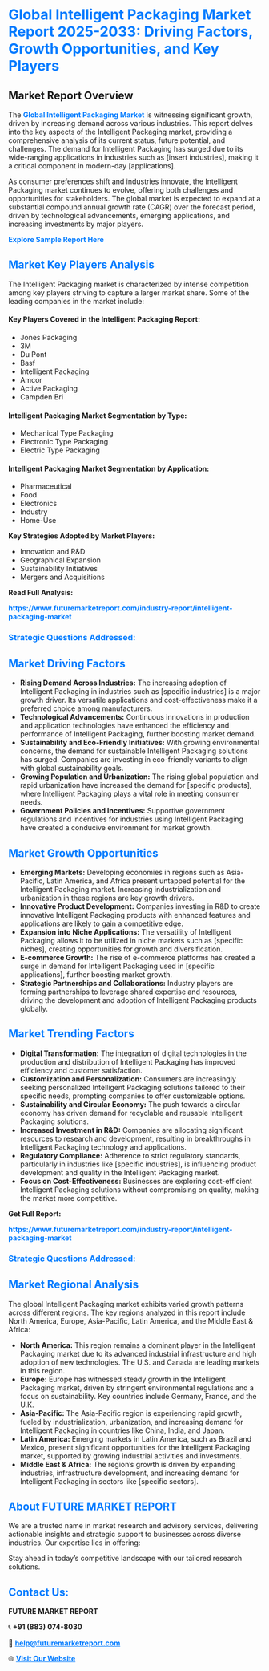 <h1 style="color: #007BFF;">Global Intelligent Packaging Market Report 2025-2033: Driving Factors, Growth Opportunities, and Key Players</h1>

<section id="overview">
<h2>Market Report Overview</h2>
<p>The <a href="https://www.futuremarketreport.com/industry-report/intelligent-packaging-market" style="color: #007BFF; text-decoration: none;"><strong>Global Intelligent Packaging Market</strong></a> is witnessing significant growth, driven by increasing demand across various industries. This report delves into the key aspects of the Intelligent Packaging market, providing a comprehensive analysis of its current status, future potential, and challenges. The demand for Intelligent Packaging has surged due to its wide-ranging applications in industries such as [insert industries], making it a critical component in modern-day [applications].</p>
<p>As consumer preferences shift and industries innovate, the Intelligent Packaging market continues to evolve, offering both challenges and opportunities for stakeholders. The global market is expected to expand at a substantial compound annual growth rate (CAGR) over the forecast period, driven by technological advancements, emerging applications, and increasing investments by major players.</p>
</section>

<section id="overview">
<p><a href="https://www.futuremarketreport.com/request-sample/reportId=29649" style="color: #007BFF; text-decoration: none;"><strong>Explore Sample Report Here</strong></a></p>
</section>

<section id="key-players">
<h2 style="color: #007BFF;">Market Key Players Analysis</h2>
<p>The Intelligent Packaging market is characterized by intense competition among key players striving to capture a larger market share. Some of the leading companies in the market include:</p>
<h4>Key Players Covered in the Intelligent Packaging Report:</h4>
<ul><li>Jones Packaging</li><li>3M</li><li>Du Pont</li><li>Basf</li><li>Intelligent Packaging</li><li>Amcor</li><li>Active Packaging</li><li>Campden Bri</li></ul>
<h4>Intelligent Packaging Market Segmentation by Type:</h4>
<ul><li>Mechanical Type Packaging</li><li>Electronic Type Packaging</li><li>Electric Type Packaging</li></ul>

<h4>Intelligent Packaging Market Segmentation by Application:</h4>
<ul><li>Pharmaceutical</li><li>Food</li><li>Electronics</li><li>Industry</li><li>Home-Use</li></ul>
<p><strong>Key Strategies Adopted by Market Players:</strong></p>
<ul>
<li>Innovation and R&D</li>
<li>Geographical Expansion</li>
<li>Sustainability Initiatives</li>
<li>Mergers and Acquisitions</li>
</ul>
</section>

<section>
<p><strong>Read Full Analysis: </strong></p><a href="https://www.futuremarketreport.com/industry-report/intelligent-packaging-market" style="color: #007BFF; text-decoration: none;"><strong>https://www.futuremarketreport.com/industry-report/intelligent-packaging-market</strong></a>
<h3 style="color: #007BFF;">Strategic Questions Addressed:</h3>
</section>

<section id="driving-factors">
<h2 style="color: #007BFF;">Market Driving Factors</h2>
<ul>
<li><strong>Rising Demand Across Industries:</strong> The increasing adoption of Intelligent Packaging in industries such as [specific industries] is a major growth driver. Its versatile applications and cost-effectiveness make it a preferred choice among manufacturers.</li>
<li><strong>Technological Advancements:</strong> Continuous innovations in production and application technologies have enhanced the efficiency and performance of Intelligent Packaging, further boosting market demand.</li>
<li><strong>Sustainability and Eco-Friendly Initiatives:</strong> With growing environmental concerns, the demand for sustainable Intelligent Packaging solutions has surged. Companies are investing in eco-friendly variants to align with global sustainability goals.</li>
<li><strong>Growing Population and Urbanization:</strong> The rising global population and rapid urbanization have increased the demand for [specific products], where Intelligent Packaging plays a vital role in meeting consumer needs.</li>
<li><strong>Government Policies and Incentives:</strong> Supportive government regulations and incentives for industries using Intelligent Packaging have created a conducive environment for market growth.</li>
</ul>
</section>

<section id="growth-opportunities">
<h2 style="color: #007BFF;">Market Growth Opportunities</h2>
<ul>
<li><strong>Emerging Markets:</strong> Developing economies in regions such as Asia-Pacific, Latin America, and Africa present untapped potential for the Intelligent Packaging market. Increasing industrialization and urbanization in these regions are key growth drivers.</li>
<li><strong>Innovative Product Development:</strong> Companies investing in R&D to create innovative Intelligent Packaging products with enhanced features and applications are likely to gain a competitive edge.</li>
<li><strong>Expansion into Niche Applications:</strong> The versatility of Intelligent Packaging allows it to be utilized in niche markets such as [specific niches], creating opportunities for growth and diversification.</li>
<li><strong>E-commerce Growth:</strong> The rise of e-commerce platforms has created a surge in demand for Intelligent Packaging used in [specific applications], further boosting market growth.</li>
<li><strong>Strategic Partnerships and Collaborations:</strong> Industry players are forming partnerships to leverage shared expertise and resources, driving the development and adoption of Intelligent Packaging products globally.</li>
</ul>
</section>

<section id="trending-factors">
<h2 style="color: #007BFF;">Market Trending Factors</h2>
<ul>
<li><strong>Digital Transformation:</strong> The integration of digital technologies in the production and distribution of Intelligent Packaging has improved efficiency and customer satisfaction.</li>
<li><strong>Customization and Personalization:</strong> Consumers are increasingly seeking personalized Intelligent Packaging solutions tailored to their specific needs, prompting companies to offer customizable options.</li>
<li><strong>Sustainability and Circular Economy:</strong> The push towards a circular economy has driven demand for recyclable and reusable Intelligent Packaging solutions.</li>
<li><strong>Increased Investment in R&D:</strong> Companies are allocating significant resources to research and development, resulting in breakthroughs in Intelligent Packaging technology and applications.</li>
<li><strong>Regulatory Compliance:</strong> Adherence to strict regulatory standards, particularly in industries like [specific industries], is influencing product development and quality in the Intelligent Packaging market.</li>
<li><strong>Focus on Cost-Effectiveness:</strong> Businesses are exploring cost-efficient Intelligent Packaging solutions without compromising on quality, making the market more competitive.</li>
</ul>
</section>

<section>
<p><strong>Get Full Report: </strong></p><a href="https://www.futuremarketreport.com/industry-report/intelligent-packaging-market" style="color: #007BFF; text-decoration: none;"><strong>https://www.futuremarketreport.com/industry-report/intelligent-packaging-market</strong></a>
<h3 style="color: #007BFF;">Strategic Questions Addressed:</h3>
</section>


<section id="regional-analysis">
<h2 style="color: #007BFF;">Market Regional Analysis</h2>
<p>The global Intelligent Packaging market exhibits varied growth patterns across different regions. The key regions analyzed in this report include North America, Europe, Asia-Pacific, Latin America, and the Middle East & Africa:</p>
<ul>
<li><strong>North America:</strong> This region remains a dominant player in the Intelligent Packaging market due to its advanced industrial infrastructure and high adoption of new technologies. The U.S. and Canada are leading markets in this region.</li>
<li><strong>Europe:</strong> Europe has witnessed steady growth in the Intelligent Packaging market, driven by stringent environmental regulations and a focus on sustainability. Key countries include Germany, France, and the U.K.</li>
<li><strong>Asia-Pacific:</strong> The Asia-Pacific region is experiencing rapid growth, fueled by industrialization, urbanization, and increasing demand for Intelligent Packaging in countries like China, India, and Japan.</li>
<li><strong>Latin America:</strong> Emerging markets in Latin America, such as Brazil and Mexico, present significant opportunities for the Intelligent Packaging market, supported by growing industrial activities and investments.</li>
<li><strong>Middle East & Africa:</strong> The region’s growth is driven by expanding industries, infrastructure development, and increasing demand for Intelligent Packaging in sectors like [specific sectors].</li>
</ul>
</section>

<footer>
<h2 style="color: #007BFF;">About FUTURE MARKET REPORT</h2>
<p>We are a trusted name in market research and advisory services, delivering actionable insights and strategic support to businesses across diverse industries. Our expertise lies in offering:</p>

<p>Stay ahead in today’s competitive landscape with our tailored research solutions.</p>

<h2 style="color: #007BFF;">Contact Us:</h2>
<p><strong>FUTURE MARKET REPORT</strong></p>
<p>📞 <strong>+91 (883) 074-8030</strong></p>
<p>📧 <strong><a href="mailto:help@futuremarketreport.com" style="color: #007BFF;">help@futuremarketreport.com</a></strong></p>
<p>🌐 <strong><a href="https://www.futuremarketreport.com/" style="color: #007BFF;">Visit Our Website</a></strong></p>
</footer>